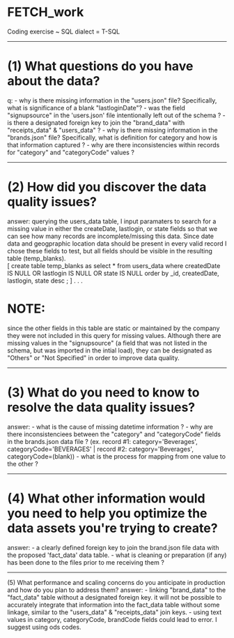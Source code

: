 # FETCH_work
Coding exercise 
 ~ SQL dialect = T-SQL

--------------------------------------------------------------------------------------------------------
# (1) What questions do you have about the data?
 q: - why is there missing information in the "users.json" file? Specifically, what is significance of a blank "lastloginDate"?
    - was the field "signupsource" in the 'users.json' file intentionally left out of the schema ? 
    - is there a designated foreign key to join the "brand_data" with "receipts_data" & "users_data" ?
    - why is there missing information in the "brands.json" file? Specifically, what is definition for category and how is that information captured ? 
    - why are there inconsistencies within records for "category" and "categoryCode" values ? 
    
--------------------------------------------------------------------------------------------------------
# (2) How did you discover the data quality issues?
 answer: querying the users_data table, I input paramaters to search for a missing value in either the createDate, lastlogin, or state fields so that we can see how many records are incomplete/missing this data.
Since date data and geogpraphic location data should be present in every valid record I chose these fields to test, but all fields should be visible in the resulting table (temp_blanks).  
 [
   create table temp_blanks as 
      select *
       from users_data
       where createdDate IS NULL OR lastlogin IS NULL OR state IS NULL
     order by _id, createdDate, lastlogin, state desc ;
  ]
.
.
.
# NOTE: 
since the other fields in this table are static or maintained by the company they were not included in this query for missing values. Although there are missing values in the "signupsource" (a field that was not listed in the schema, but was imported in the intial load), they can be designated as "Others" or "Not Specified" in order to improve data quality. 

--------------------------------------------------------------------------------------------------------  
# (3) What do you need to know to resolve the data quality issues?
 answer: - what is the cause of missing datetime information ? 
         - why are there inconsistenciees between the "category" and "categoryCode" fields in the brands.json data file ? (ex. record #1: category='Beverages', categoryCode='BEVERAGES' | record #2: category='Beverages', categoryCode=(blank)) 
        - what is the process for mapping from one value to the other ? 

--------------------------------------------------------------------------------------------------------  
# (4) What other information would you need to help you optimize the data assets you're trying to create?
  answer: - a clearly defined foreign key to join the brand.json file data with the proposed 'fact_data' data table. 
          - what is cleaning or preparation (if any) has been done to the files prior to me receiving them ?

--------------------------------------------------------------------------------------------------------  
(5) What performance and scaling concerns do you anticipate in production and how do you plan to address them?
  answer: - linking "brand_data" to the "fact_data" table without a designated foreign key. it will not be possible to accurately integrate that information into the fact_data table without some linkage, similar to the "users_data" & "receipts_data" join keys. 
          - using text values in category, categoryCode, brandCode fields could lead to error. I suggest using ods codes. 
  
